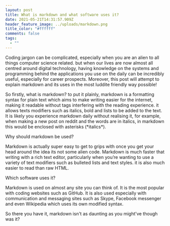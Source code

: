 ```yaml
---
layout: post
title: What is markdown and what software uses it?
date: 2021-05-21T14:31:57.909Z
header_feature_image: ../uploads/markdown.png
title_color: "#ffffff"
comments: false
tags:
  - ""
---
```

Coding jargon can be complicated, especially when you are an alien to all things computer science related. but when our lives are now almost all centred around digital technology, having knowledge on the systems and programming behind the applications you use on the daily can be incredibly useful, especially for career prospects. Moreover, this post will attempt to explain markdown and its uses in the most luddite friendly way possible!



So firstly, what is markdown? to put it plainly, markdown is a formatting syntax for plain text which aims to make writing easier for the internet, making it readable without tags interfering with the reading experience. it allows texts modifiers such as italics, bold and lists to be added to the text. It is likely you experience markdown daily without realising it, for example, when making a new post on reddit and the words are in italics, in markdown this would be enclosed with asterisks (\*italics\*). 



Why should markdown be used?



Markdown is actually super easy to get to grips with once you get your head around the idea its not some alien code. Markdown is much faster that writing with a rich text editor, particularly when you’re wanting to use a variety of text modifiers such as bulleted lists and text styles. it is also much easier to read than raw HTML. 



Which software uses it?



Markdown is used on almost any site you can think of. It is the most popular with coding websites such as GitHub. It is also used especially with communication and messaging sites such as Skype, Facebook messenger and even Wikipedia which uses its own modified syntax. 



So there you have it, markdown isn't as daunting as you might've though was it?